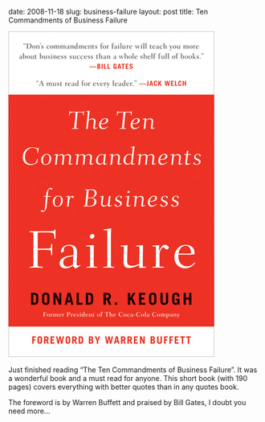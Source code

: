 date: 2008-11-18
slug: business-failure
layout: post
title: Ten Commandments of Business Failure


<img src="/static/tumblr_files/kLg0R7T3tgfk8pf6nMnuCaVVo1_500.jpg"/><br/><p>Just finished reading &#8220;The Ten Commandments of Business Failure&#8221;. It was a wonderful book and a must read for anyone. This short book (with 190 pages) covers everything with better quotes than in any quotes book.<br/>

The foreword is by Warren Buffett and praised by Bill Gates, I doubt you need more&#8230;</p>
